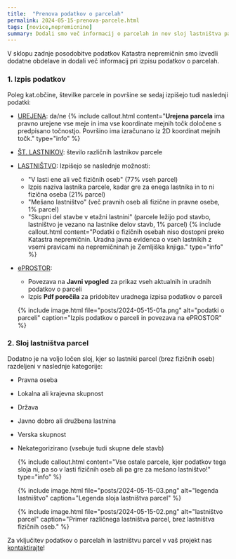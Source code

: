 ```yaml
---
title:  "Prenova podatkov o parcelah"
permalink: 2024-05-15-prenova-parcele.html
tags: [novice,nepremicnine]
summary: Dodali smo več informacij o parcelah in nov sloj lastništva parcel.
---
```


V sklopu zadnje posodobitve podatkov Katastra nepremičnin smo izvedli dodatne obdelave in dodali več informacij pri 
izpisu podatkov o parcelah.

### 1. Izpis podatkov

Poleg kat.občine, številke parcele in površine se sedaj izpišejo tudi naslednji podatki:
- <u>UREJENA</u>: da/ne
  {% include callout.html content="**Urejena parcela** ima pravno urejene vse meje in ima vse koordinate mejnih točk določene
  s predpisano točnostjo. Površino ima izračunano iz 2D koordinat mejnih točk." type="info" %}
- <u>ŠT. LASTNIKOV</u>: število različnih lastnikov parcele
- <u>LASTNIŠTVO</u>: Izpišejo se naslednje možnosti:
  - "V lasti ene ali več fizičnih oseb" (77% vseh parcel)
  - Izpis naziva lastnika parcele, kadar gre za enega lastnika in to ni fizična oseba (21% parcel)
  - "Mešano lastništvo" (več pravnih oseb ali fizične in pravne osebe, 1% parcel)
  - "Skupni del stavbe v etažni lastnini" (parcele ležijo pod stavbo, lastništvo je vezano na lastnike delov stavb, 1% parcel)
    {% include callout.html content="Podatki o fizičnih osebah niso dostopni preko Katastra nepremičnin. Uradna javna evidenca o vseh lastnikih
z vsemi pravicami na nepremičninah je Zemljiška knjiga." type="info" %}
- <u>ePROSTOR</u>: 
  - Povezava na **Javni vpogled** za prikaz vseh aktualnih in uradnih podatkov o parceli
  - Izpis **Pdf poročila** za pridobitev uradnega izpisa podatkov o parceli

  {% include image.html file="posts/2024-05-15-01a.png" alt="podatki o parceli" caption="Izpis podatkov o parceli in povezava na ePROSTOR" %}

### 2. Sloj lastništva parcel

Dodatno je na voljo ločen sloj, kjer so lastniki parcel (brez fizičnih oseb) razdeljeni v naslednje kategorije:
- Pravna oseba
- Lokalna ali krajevna skupnost
- Država
- Javno dobro ali družbena lastnina
- Verska skupnost
- Nekategorizirano (vsebuje tudi skupne dele stavb)

  {% include callout.html content="Vse ostale parcele, kjer podatkov tega sloja ni, pa so v lasti fizičnih oseb ali pa gre za mešano lastništvo!" type="info" %}

  {% include image.html file="posts/2024-05-15-03.png" alt="legenda lastništvo" caption="Legenda sloja lastništva parcel" %}
  
  {% include image.html file="posts/2024-05-15-02.png" alt="lastništvo parcel" caption="Primer različnega lastništva parcel, brez lastništva fizičnih oseb." %}
  
Za vključitev podatkov o parcelah in lastništvu parcel v vaš projekt nas <a href="https://level2.si/contact/?podrocje=geo-portal" target="_blank">kontaktirajte</a>!